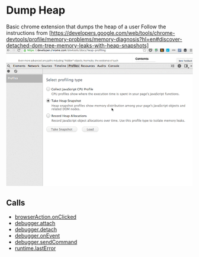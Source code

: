 
Dump Heap
=======

Basic chrome extension that dumps the heap of a user
Follow the instructions from [https://developers.google.com/web/tools/chrome-devtools/profile/memory-problems/memory-diagnosis?hl=en#discover-detached-dom-tree-memory-leaks-with-heap-snapshots]
![memory-leaks-with-heap-snapshots](./demo.gif)

Calls
-----

* [browserAction.onClicked](https://developer.chrome.com/extensions/browserAction#event-onClicked)
* [debugger.attach](https://developer.chrome.com/extensions/debugger#method-attach)
* [debugger.detach](https://developer.chrome.com/extensions/debugger#method-detach)
* [debugger.onEvent](https://developer.chrome.com/extensions/debugger#event-onEvent)
* [debugger.sendCommand](https://developer.chrome.com/extensions/debugger#method-sendCommand)
* [runtime.lastError](https://developer.chrome.com/extensions/runtime#property-lastError)
